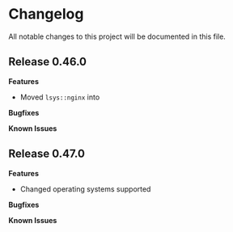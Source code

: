# Changelog

All notable changes to this project will be documented in this file.

## Release 0.46.0

**Features**

* Moved `lsys::nginx` into

**Bugfixes**

**Known Issues**

## Release 0.47.0

**Features**

* Changed operating systems supported

**Bugfixes**

**Known Issues**